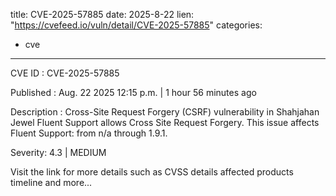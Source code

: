  
title: CVE-2025-57885
date: 2025-8-22
lien: "https://cvefeed.io/vuln/detail/CVE-2025-57885"
categories:
  - cve
---

CVE ID : CVE-2025-57885

Published :  Aug. 22
2025
12:15 p.m. | 1 hour
56 minutes ago

Description : Cross-Site Request Forgery (CSRF) vulnerability in Shahjahan Jewel Fluent Support allows Cross Site Request Forgery. This issue affects Fluent Support: from n/a through 1.9.1.

Severity: 4.3 | MEDIUM

Visit the link for more details
such as CVSS details
affected products
timeline
and more...
